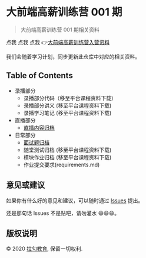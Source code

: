 # 大前端高薪训练营 001 期

> 大前端高薪训练营 001 期相关资料

点我 点我 点我 👉[大前端高薪训练营入营资料](prepare)

我们会随着学习计划，同步更新此仓库中对应的相关资料。

## Table of Contents

- 录播部分
  - 录播部分代码（移至平台课程资料下载）
  - 录播部分讲义 (移至平台课程资料下载)
  - 录播学习笔记 (移至平台课程资料下载)
- 直播部分
  - [直播内容归档](live)
- 日常部分
  - [面试题归档](interviews)
  - 随堂测试归档 (移至平台课程资料下载)
  - 模块作业归档 (移至平台课程资料下载)
  - 作业提交要求(requirements.md)

## 意见或建议

如果你有什么好的意见和建议，可以随时通过 [Issues](https://github.com/lagoufed/fed-e-001/issues) 提出。

还是那句话 Issues 不是贴吧，请勿灌水 😄😄😄。

## 版权说明

&copy; 2020 [拉勾教育](https://kaiwu.lagou.com), 保留一切权利.
